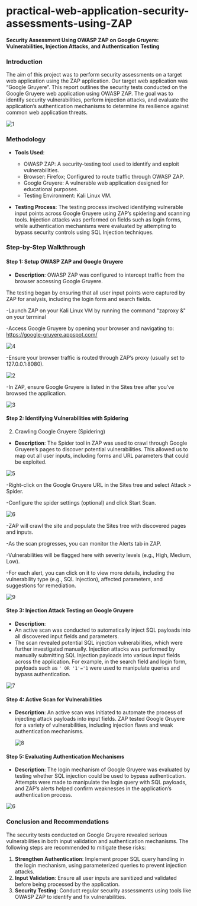 # practical-web-application-security-assessments-using-ZAP
 
**Security Assessment Using OWASP ZAP on Google Gruyere: Vulnerabilities, Injection Attacks, and Authentication Testing**

### **Introduction**
The aim of this project was to perform security assessments on a target web application using the ZAP application. Our target web application was “Google Gruyere”.
This report outlines the security tests conducted on the Google Gruyere web application using OWASP ZAP. 
The goal was to identify security vulnerabilities, perform injection attacks, and evaluate the application’s authentication mechanisms to determine its resilience against common web application threats.
 
![1](https://github.com/user-attachments/assets/3083f46a-0e66-4105-9f6e-544e1a5bf667)

### **Methodology**

- **Tools Used**: 
  - OWASP ZAP: A security-testing tool used to identify and exploit vulnerabilities.
  - Browser: Firefox; Configured to route traffic through OWASP ZAP.
  - Google Gruyere: A vulnerable web application designed for educational purposes.
  - Testing Environment: Kali Linux VM.

- **Testing Process**: 
  The testing process involved identifying vulnerable input points across Google Gruyere using ZAP’s spidering and scanning tools.
  Injection attacks was performed on fields such as login forms, while authentication mechanisms were evaluated by attempting to bypass security controls using SQL Injection techniques.

### **Step-by-Step Walkthrough**

#### **Step 1: Setup OWASP ZAP and Google Gruyere**
- **Description**: 
  OWASP ZAP was configured to intercept traffic from the browser accessing Google Gruyere.

The testing began by ensuring that all user input points were captured by ZAP for analysis, including the login form and search fields.

-Launch ZAP on your Kali Linux VM by running the command "zaproxy &" on your terminal

-Access Google Gruyere by opening your browser and navigating to: https://google-gruyere.appspot.com/

![4](https://github.com/user-attachments/assets/9e036215-58b5-4baa-899e-108aa8d48268)

-Ensure your browser traffic is routed through ZAP’s proxy (usually set to 127.0.0.1:8080).

  ![2](https://github.com/user-attachments/assets/5459de6c-bcf2-44a8-af24-9519553bdef9)
  
-In ZAP, ensure Google Gruyere is listed in the Sites tree after you’ve browsed the application.

![3](https://github.com/user-attachments/assets/30f3e4b9-6ad7-461d-8d58-f34184fa170a)



#### **Step 2: Identifying Vulnerabilities with Spidering**
2. Crawling Google Gruyere (Spidering)
- **Description**: 
  The Spider tool in ZAP was used to crawl through Google Gruyere’s pages to discover potential vulnerabilities.
  This allowed us to map out all user inputs, including forms and URL parameters that could be exploited.

![5](https://github.com/user-attachments/assets/09282475-ec40-4977-bbe6-b83ce583b265)

   -Right-click on the Google Gruyere URL in the Sites tree and select Attack > Spider.

  -Configure the spider settings (optional) and click Start Scan.
 
  ![6](https://github.com/user-attachments/assets/56ef3e9f-4523-49a3-9cc2-b8d22a744841)

   -ZAP will crawl the site and populate the Sites tree with discovered pages and inputs.

  -As the scan progresses, you can monitor the Alerts tab in ZAP.

-Vulnerabilities will be flagged here with severity levels (e.g., High, Medium, Low).

-For each alert, you can click on it to view more details, including the vulnerability type (e.g., SQL Injection), affected parameters, and suggestions for remediation.

![9](https://github.com/user-attachments/assets/12410624-3e6b-49ee-8b12-fe3cb9530537)

#### **Step 3: Injection Attack Testing on Google Gruyere**
- **Description**:
- An active scan was conducted to automatically inject SQL payloads into all discovered input fields and parameters.
- The scan revealed potential SQL injection vulnerabilities, which were further investigated manually.
  Injection attacks was performed by manually submitting SQL Injection payloads into various input fields across the application.
  For example, in the search field and login form, payloads such as `' OR '1'='1` were used to manipulate queries and bypass authentication.

![7](https://github.com/user-attachments/assets/3fdeca20-2762-4da2-a050-b3226f8da86c)

#### **Step 4: Active Scan for Vulnerabilities**
- **Description**: 
  An active scan was initiated to automate the process of injecting attack payloads into input fields. ZAP tested Google Gruyere for a variety of vulnerabilities, including injection flaws and weak authentication mechanisms.

  ![8](https://github.com/user-attachments/assets/ee66ba5f-4abd-423b-a9cf-95b1dfa7fffc)

#### **Step 5: Evaluating Authentication Mechanisms**
- **Description**: 
  The login mechanism of Google Gruyere was evaluated by testing whether SQL injection could be used to bypass authentication. Attempts were made to manipulate the login query with SQL payloads, and ZAP’s alerts helped confirm weaknesses in the application’s authentication process.
  
 ![6](https://github.com/user-attachments/assets/e8a6fdef-4792-4966-afa4-e42e2b02c3d3)


### **Conclusion and Recommendations**
The security tests conducted on Google Gruyere revealed serious vulnerabilities in both input validation and authentication mechanisms. The following steps are recommended to mitigate these risks:

1. **Strengthen Authentication**: Implement proper SQL query handling in the login mechanism, using parameterized queries to prevent injection attacks.
2. **Input Validation**: Ensure all user inputs are sanitized and validated before being processed by the application.
3. **Security Testing**: Conduct regular security assessments using tools like OWASP ZAP to identify and fix vulnerabilities.
 
